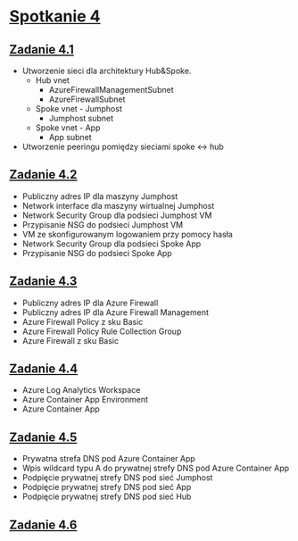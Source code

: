 # [Spotkanie 4](https://github.com/cloudstateu/kurs-iac-terraform/blob/master/Zjazd4/zadania.md)


## [Zadanie 4.1](./zadanie1)

* Utworzenie sieci dla architektury Hub&Spoke.
    * Hub vnet
        * AzureFirewallManagementSubnet
        * AzureFirewallSubnet
    * Spoke vnet - Jumphost
        * Jumphost subnet
    * Spoke vnet - App
        * App subnet
* Utworzenie peeringu pomiędzy sieciami spoke <-> hub


## [Zadanie 4.2](./zadanie2)

* Publiczny adres IP dla maszyny Jumphost
* Network interface dla maszyny wirtualnej Jumphost
* Network Security Group dla podsieci Jumphost VM
* Przypisanie NSG do podsieci Jumphost VM
* VM ze skonfigurowanym logowaniem przy pomocy hasła
* Network Security Group dla podsieci Spoke App
* Przypisanie NSG do podsieci Spoke App


## [Zadanie 4.3](./zadanie3)

* Publiczny adres IP dla Azure Firewall
* Publiczny adres IP dla Azure Firewall Management
* Azure Firewall Policy z sku Basic
* Azure Firewall Policy Rule Collection Group
* Azure Firewall z sku Basic


## [Zadanie 4.4](./zadanie4)

* Azure Log Analytics Workspace
* Azure Container App Environment
* Azure Container App


## [Zadanie 4.5](./zadanie5)

* Prywatna strefa DNS pod Azure Container App
* Wpis wildcard typu A do prywatnej strefy DNS pod Azure Container App
* Podpięcie prywatnej strefy DNS pod sieć Jumphost
* Podpięcie prywatnej strefy DNS pod sieć App
* Podpięcie prywatnej strefy DNS pod sieć Hub


## [Zadanie 4.6](./zadanie6)

